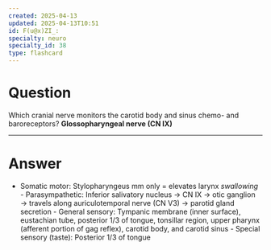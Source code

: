 ```yaml
---
created: 2025-04-13
updated: 2025-04-13T10:51
id: F(u@x)ZI_:
specialty: neuro
specialty_id: 38
type: flashcard
---
```


# Question
Which cranial nerve monitors the carotid body and sinus chemo- and baroreceptors?    **Glossopharyngeal nerve (CN IX)**

---

# Answer
- Somatic motor: Stylopharyngeus mm only = elevates larynx *swallowing*   - Parasympathetic: Inferior salivatory nucleus → CN IX → otic ganglion → travels along auriculotemporal nerve (CN V3) → parotid gland secretion   - General sensory:  Tympanic membrane (inner surface), eustachian tube, posterior 1/3 of tongue, tonsillar region, upper pharynx (afferent portion of gag reflex), carotid body, and carotid sinus   - Special sensory (taste):  Posterior 1/3 of tongue
